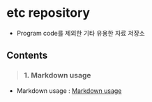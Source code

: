 etc repository
==============
* Program code를 제외한 기타 유용한 자료 저장소

## Contents
> ### 1. Markdown usage
  + Markdown usage : [Markdown usage](https://github.com/beom-ss/etc/blob/master/markdown_usage.md)
